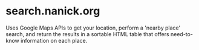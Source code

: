 # search.nanick.org
Uses Google Maps APIs to get your location, perform a 'nearby place' search, and return the results in a sortable HTML table that offers need-to-know information on each place.
